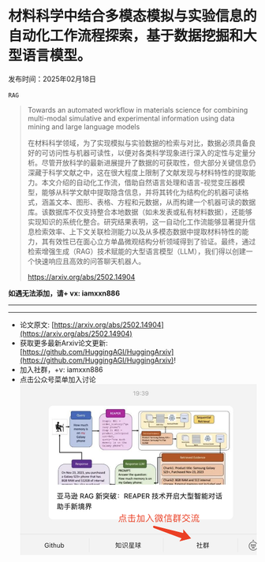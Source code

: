 # 材料科学中结合多模态模拟与实验信息的自动化工作流程探索，基于数据挖掘和大型语言模型。
发布时间：2025年02月18日

`RAG`
> Towards an automated workflow in materials science for combining multi-modal simulative and experimental information using data mining and large language models
>
> 在材料科学领域，为了实现模拟与实验数据的检索与对比，数据必须具备良好的可访问性与机器可读性，以便对各类科学现象进行深入的定性与定量分析。尽管开放科学的最新进展提升了数据的可获取性，但大部分关键信息仍深藏于科学文献之中，这在很大程度上限制了文献发现与材料特性的提取能力。本文介绍的自动化工作流，借助自然语言处理和语言-视觉变压器模型，能够从科学文献中提取隐含信息，并将其转化为结构化的机器可读格式，涵盖文本、图形、表格、方程和元数据，从而构建一个机器可读的数据库。该数据库不仅支持整合本地数据（如未发表或私有材料数据），还能够实现知识的系统化整合。研究结果表明，这一自动化工作流能够显著提升信息检索效率、上下文关联检测能力以及从多模态数据中提取材料特性的能力，其有效性已在面心立方单晶微观结构分析领域得到了验证。最终，通过检索增强生成（RAG）技术赋能的大型语言模型（LLM），我们得以创建一个快速响应且高效的问答聊天机器人。
>
> https://arxiv.org/abs/2502.14904

**如遇无法添加，请+ vx: iamxxn886**
<hr />


<hr />

- 论文原文: [https://arxiv.org/abs/2502.14904](https://arxiv.org/abs/2502.14904)
- 获取更多最新Arxiv论文更新: [https://github.com/HuggingAGI/HuggingArxiv](https://github.com/HuggingAGI/HuggingArxiv)!
- 加入社群，+v: iamxxn886
- 点击公众号菜单加入讨论
![](https://raw.githubusercontent.com/HuggingAGI/wx_assets/main/2024/07/31/1722434818326-94339e92-22f1-4472-9d27-fed232f70b5d.jpeg)